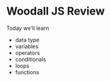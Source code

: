 # Woodall JS Review

Today we'll learn

- data type
- variables
- operators
- conditionals
- loops
- functions